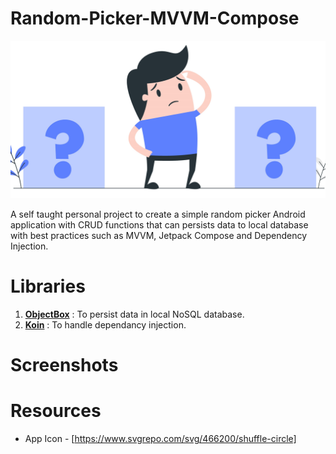 # Random-Picker-MVVM-Compose
<p>
  <img src="assets/random_picker_banner_image.jpg">
</p>
A self taught personal project to create a simple random picker Android application with CRUD functions that can persists data to local database with best practices such as MVVM, Jetpack Compose and Dependency Injection.

# Libraries
1. <a href="https://github.com/objectbox/objectbox-java"><strong>ObjectBox</strong></a> : To persist data in local NoSQL database.
2. <a href="https://github.com/InsertKoinIO/koin"><strong>Koin</strong></a> : To handle dependancy injection.

# Screenshots

# Resources
- App Icon - [https://www.svgrepo.com/svg/466200/shuffle-circle]
